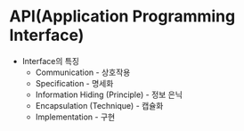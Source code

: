 # API(Application Programming Interface)

* Interface의 특징
  * Communication - 상호작용
  * Specification - 명세화
  * Information Hiding (Principle) - 정보 은닉
  * Encapsulation (Technique) - 캡슐화
  * Implementation - 구현





